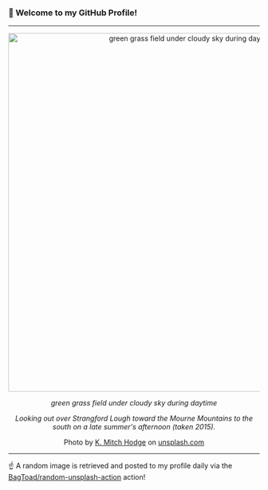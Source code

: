 ### 👋 Welcome to my GitHub Profile!

----

<div align="center">
  <img width="720" src="https://images.unsplash.com/photo-1588417044404-ce4b91a74c7c?crop=entropy&cs=tinysrgb&fit=max&fm=jpg&ixid=M3w1NTI0OTR8MHwxfHJhbmRvbXx8fHx8fHx8fDE3NDk4ODE1ODl8&ixlib=rb-4.1.0&q=80&w=1080" alt="green grass field under cloudy sky during daytime">
  
  <em>green grass field under cloudy sky during daytime</em>
  
  <em>Looking out over Strangford Lough toward the Mourne Mountains to the south on a late summer's afternoon (taken 2015).</em>
  
  Photo by [K. Mitch Hodge](https://www.facebook.com/K.MitchHodgePhotos/) on [unsplash.com](https://unsplash.com/)
</div>

----

☝️ A random image is retrieved and posted to my profile daily via the [BagToad/random-unsplash-action](https://github.com/BagToad/random-unsplash-action) action!
